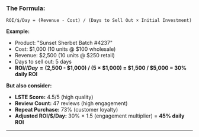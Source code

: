 ### **The Formula:**

```
ROI/$/Day = (Revenue - Cost) / (Days to Sell Out × Initial Investment)
```

**Example:**

- Product: "Sunset Sherbet Batch #4237"
- Cost: $1,000 (10 units @ $100 wholesale)
- Revenue: $2,500 (10 units @ $250 retail)
- Days to sell out: 5 days
- **ROI/$/Day = ($2,500 - $1,000) / (5 × $1,000) = $1,500 / $5,000 = 30% daily ROI**

**But also consider:**

- **LSTE Score:** 4.5/5 (high quality)
- **Review Count:** 47 reviews (high engagement)
- **Repeat Purchase:** 73% (customer loyalty)
- **Adjusted ROI/$/Day:** 30% × 1.5 (engagement multiplier) = **45% daily ROI**

---
